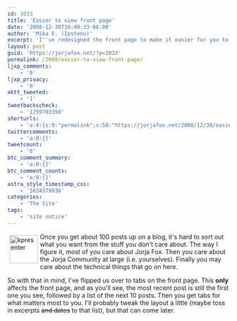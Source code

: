 ```yaml
---
id: 1033
title: 'Easier to view front page'
date: '2008-12-30T16:40:33-08:00'
author: 'Mika E. (Ipstenu)'
excerpt: 'I''ve redesigned the front page to make it easier for you to find the news that interests you. Tabs are available for easier browsing! Enjoy!'
layout: post
guid: 'https://jorjafox.net/?p=1033'
permalink: /2008/easier-to-view-front-page/
ljxp_comments:
    - '0'
ljxp_privacy:
    - '0'
aktt_tweeted:
    - '1'
tweetbackscheck:
    - '1259703358'
shorturls:
    - 'a:4:{s:9:"permalink";s:58:"https://jorjafox.net/2008/12/30/easier-to-view-front-page/";s:7:"tinyurl";s:25:"http://tinyurl.com/lgbl2a";s:4:"isgd";s:18:"http://is.gd/52WIx";s:5:"bitly";s:20:"http://bit.ly/4ufz1L";}'
twittercomments:
    - 'a:0:{}'
tweetcount:
    - '0'
btc_comment_summary:
    - 'a:0:{}'
btc_comment_counts:
    - 'a:0:{}'
astra_style_timestamp_css:
    - '1634379936'
categories:
    - 'The Site'
tags:
    - 'site notice'
---
```


<img src="//static.jorjafox.net/wordpress/2008/12/kpresenter.png" alt="kpresenter" title="kpresenter" width="64" height="64" style="float:left;padding:5px;" /> Once you get about 100 posts up on a blog, it's hard to sort out what you want from the stuff you don't care about. The way I figure it, most of you care about Jorja Fox.  Then you care about the Jorja Community at large (i.e. yourselves). Finally you may care about the technical things that go on here.

So with that in mind, I've flipped us over to tabs on the front page.  This <strong>only</strong> affects the front page, and as you'll see, the most recent post is still the first one you see, followed by a list of the next 10 posts. Then you get tabs for what matters most to you. I'll probably tweak the layout a little (maybe toss in excerpts <del datetime="2008-12-30T21:53:58+00:00">and dates</del> to that list), but that can come later. 